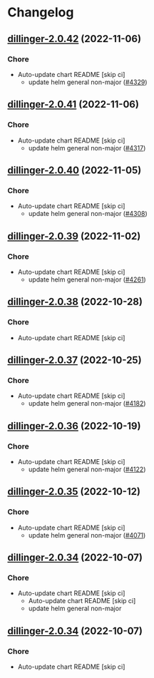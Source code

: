 # Changelog



## [dillinger-2.0.42](https://github.com/truecharts/charts/compare/dillinger-2.0.41...dillinger-2.0.42) (2022-11-06)

### Chore

- Auto-update chart README [skip ci]
  - update helm general non-major ([#4329](https://github.com/truecharts/charts/issues/4329))




## [dillinger-2.0.41](https://github.com/truecharts/charts/compare/dillinger-2.0.40...dillinger-2.0.41) (2022-11-06)

### Chore

- Auto-update chart README [skip ci]
  - update helm general non-major ([#4317](https://github.com/truecharts/charts/issues/4317))




## [dillinger-2.0.40](https://github.com/truecharts/charts/compare/dillinger-2.0.39...dillinger-2.0.40) (2022-11-05)

### Chore

- Auto-update chart README [skip ci]
  - update helm general non-major ([#4308](https://github.com/truecharts/charts/issues/4308))




## [dillinger-2.0.39](https://github.com/truecharts/charts/compare/dillinger-2.0.38...dillinger-2.0.39) (2022-11-02)

### Chore

- Auto-update chart README [skip ci]
  - update helm general non-major ([#4261](https://github.com/truecharts/charts/issues/4261))




## [dillinger-2.0.38](https://github.com/truecharts/charts/compare/dillinger-2.0.37...dillinger-2.0.38) (2022-10-28)

### Chore

- Auto-update chart README [skip ci]




## [dillinger-2.0.37](https://github.com/truecharts/charts/compare/dillinger-2.0.36...dillinger-2.0.37) (2022-10-25)

### Chore

- Auto-update chart README [skip ci]
  - update helm general non-major ([#4182](https://github.com/truecharts/charts/issues/4182))




## [dillinger-2.0.36](https://github.com/truecharts/charts/compare/dillinger-2.0.35...dillinger-2.0.36) (2022-10-19)

### Chore

- Auto-update chart README [skip ci]
  - update helm general non-major ([#4122](https://github.com/truecharts/charts/issues/4122))




## [dillinger-2.0.35](https://github.com/truecharts/charts/compare/dillinger-2.0.34...dillinger-2.0.35) (2022-10-12)

### Chore

- Auto-update chart README [skip ci]
  - update helm general non-major ([#4071](https://github.com/truecharts/charts/issues/4071))




## [dillinger-2.0.34](https://github.com/truecharts/charts/compare/dillinger-2.0.33...dillinger-2.0.34) (2022-10-07)

### Chore

- Auto-update chart README [skip ci]
  - Auto-update chart README [skip ci]
  - update helm general non-major




## [dillinger-2.0.34](https://github.com/truecharts/charts/compare/dillinger-2.0.33...dillinger-2.0.34) (2022-10-07)

### Chore

- Auto-update chart README [skip ci]
